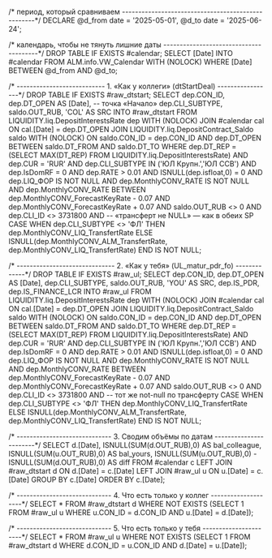 /* период, который сравниваем ---------------------------------------------------*/
DECLARE 
    @d_from date = '2025-05-01',
    @d_to   date = '2025-06-24';

/* календарь, чтобы не тянуть лишние даты ---------------------------------------*/
DROP TABLE IF EXISTS #calendar;
SELECT  [Date]
INTO    #calendar
FROM    ALM.info.VW_Calendar WITH (NOLOCK)
WHERE   [Date] BETWEEN @d_from AND @d_to;



/* --------------------------- 1. «Как у коллеги» (dtStartDeal) -----------------*/
DROP TABLE IF EXISTS #raw_dtstart;
SELECT  dep.CON_ID,
        dep.DT_OPEN              AS [Date],   -- точка «Начало»
        dep.CLI_SUBTYPE,
        saldo.OUT_RUB,
        'COL'                    AS SRC
INTO    #raw_dtstart
FROM    LIQUIDITY.liq.DepositInterestsRate      dep   WITH (NOLOCK)
JOIN    #calendar                               cal   ON cal.[Date] = dep.DT_OPEN
JOIN    LIQUIDITY.liq.DepositContract_Saldo     saldo WITH (NOLOCK)
           ON  saldo.CON_ID = dep.CON_ID
           AND dep.DT_OPEN BETWEEN saldo.DT_FROM AND saldo.DT_TO
WHERE   dep.DT_REP = (SELECT MAX(DT_REP) 
                      FROM LIQUIDITY.liq.DepositInterestsRate)
  AND   dep.CUR               = 'RUR'
  AND   dep.CLI_SUBTYPE       IN ('ЮЛ Крупн.','ЮЛ ССВ')
  AND   dep.IsDomRF           = 0
  AND   dep.RATE              > 0.01
  AND   ISNULL(dep.isfloat,0) = 0
  AND   dep.LIQ_ФОР           IS NOT NULL
  AND   dep.MonthlyCONV_RATE  IS NOT NULL
  AND   dep.MonthlyCONV_RATE  BETWEEN dep.MonthlyCONV_ForecastKeyRate - 0.07
                                  AND dep.MonthlyCONV_ForecastKeyRate + 0.07
  AND   saldo.OUT_RUB         <> 0
  AND   dep.CLI_ID            <> 3731800
  AND   -- «трансферт не NULL» — как в обеих SP
        CASE 
           WHEN dep.CLI_SUBTYPE <> 'ФЛ' THEN dep.MonthlyCONV_LIQ_TransfertRate
           ELSE ISNULL(dep.MonthlyCONV_ALM_TransfertRate,
                       dep.MonthlyCONV_LIQ_TransfertRate)
        END IS NOT NULL;



/* ------------------------------ 2. «Как у тебя» (UL_matur_pdr_fo) -------------*/
DROP TABLE IF EXISTS #raw_ul;
SELECT  dep.CON_ID,
        dep.DT_OPEN              AS [Date],
        dep.CLI_SUBTYPE,
        saldo.OUT_RUB,
        'YOU'                    AS SRC,
        dep.IS_PDR,
        dep.IS_FINANCE_LCR
INTO    #raw_ul
FROM    LIQUIDITY.liq.DepositInterestsRate      dep   WITH (NOLOCK)
JOIN    #calendar                               cal   ON cal.[Date] = dep.DT_OPEN
JOIN    LIQUIDITY.liq.DepositContract_Saldo     saldo WITH (NOLOCK)
           ON  saldo.CON_ID = dep.CON_ID
           AND dep.DT_OPEN BETWEEN saldo.DT_FROM AND saldo.DT_TO
WHERE   dep.DT_REP = (SELECT MAX(DT_REP) 
                      FROM LIQUIDITY.liq.DepositInterestsRate)
  AND   dep.CUR               = 'RUR'
  AND   dep.CLI_SUBTYPE       IN ('ЮЛ Крупн.','ЮЛ ССВ')
  AND   dep.IsDomRF           = 0
  AND   dep.RATE              > 0.01
  AND   ISNULL(dep.isfloat,0) = 0
  AND   dep.LIQ_ФОР           IS NOT NULL
  AND   dep.MonthlyCONV_RATE  IS NOT NULL
  AND   dep.MonthlyCONV_RATE  BETWEEN dep.MonthlyCONV_ForecastKeyRate - 0.07
                                  AND dep.MonthlyCONV_ForecastKeyRate + 0.07
  AND   saldo.OUT_RUB         <> 0
  AND   dep.CLI_ID            <> 3731800
  AND   -- тот же not-null по трансферту
        CASE 
           WHEN dep.CLI_SUBTYPE <> 'ФЛ' THEN dep.MonthlyCONV_LIQ_TransfertRate
           ELSE ISNULL(dep.MonthlyCONV_ALM_TransfertRate,
                       dep.MonthlyCONV_LIQ_TransfertRate)
        END IS NOT NULL;



/* ----------------------------- 3. Сводим объёмы по датам -----------------------*/
SELECT  d.[Date],
        ISNULL(SUM(d.OUT_RUB),0) AS bal_colleague,
        ISNULL(SUM(u.OUT_RUB),0) AS bal_yours,
        ISNULL(SUM(u.OUT_RUB),0) - ISNULL(SUM(d.OUT_RUB),0) AS diff
FROM    #calendar c
LEFT JOIN #raw_dtstart d ON d.[Date] = c.[Date]
LEFT JOIN #raw_ul      u ON u.[Date] = c.[Date]
GROUP  BY c.[Date]
ORDER  BY c.[Date];



/* ----------------------------- 4. Что есть только у коллег --------------------*/
SELECT * 
FROM   #raw_dtstart d
WHERE  NOT EXISTS (SELECT 1 FROM #raw_ul u
                   WHERE u.CON_ID = d.CON_ID
                     AND u.[Date] = d.[Date]);

/* ----------------------------- 5. Что есть только у тебя ----------------------*/
SELECT * 
FROM   #raw_ul u
WHERE  NOT EXISTS (SELECT 1 FROM #raw_dtstart d
                   WHERE d.CON_ID = u.CON_ID
                     AND d.[Date] = u.[Date]);
